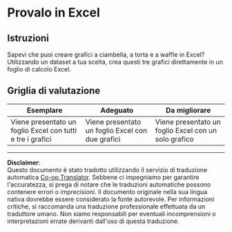 <!--
CO_OP_TRANSLATOR_METADATA:
{
  "original_hash": "1e00fe6a244c2f8f9a794c862661dd4f",
  "translation_date": "2025-08-28T11:11:34+00:00",
  "source_file": "3-Data-Visualization/11-visualization-proportions/assignment.md",
  "language_code": "it"
}
-->
# Provalo in Excel

## Istruzioni

Sapevi che puoi creare grafici a ciambella, a torta e a waffle in Excel? Utilizzando un dataset a tua scelta, crea questi tre grafici direttamente in un foglio di calcolo Excel.

## Griglia di valutazione

| Esemplare                                               | Adeguato                                          | Da migliorare                                         |
| ------------------------------------------------------- | ------------------------------------------------ | ----------------------------------------------------- |
| Viene presentato un foglio Excel con tutti e tre i grafici | Viene presentato un foglio Excel con due grafici | Viene presentato un foglio Excel con un solo grafico |

---

**Disclaimer**:  
Questo documento è stato tradotto utilizzando il servizio di traduzione automatica [Co-op Translator](https://github.com/Azure/co-op-translator). Sebbene ci impegniamo per garantire l'accuratezza, si prega di notare che le traduzioni automatiche possono contenere errori o imprecisioni. Il documento originale nella sua lingua nativa dovrebbe essere considerato la fonte autorevole. Per informazioni critiche, si raccomanda una traduzione professionale effettuata da un traduttore umano. Non siamo responsabili per eventuali incomprensioni o interpretazioni errate derivanti dall'uso di questa traduzione.